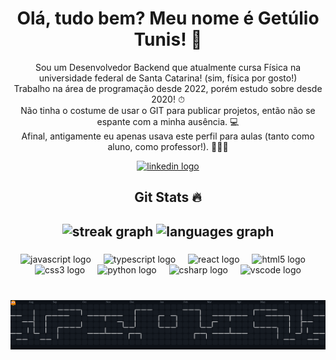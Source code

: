 
<h1 align="center"> Olá, tudo bem? Meu nome é Getúlio Tunis! 👋</h1>

 <p align="center"> Sou um Desenvolvedor Backend que atualmente cursa Física na universidade federal de Santa  Catarina! (sim, física por gosto!) <br>Trabalho na área de programação desde 2022, porém estudo sobre desde 2020! ⏱<br>Não tinha o costume de usar o GIT para publicar projetos, então não se espante com a minha ausência. 💻<br> Afinal, antigamente eu apenas usava este perfil para aulas (tanto como aluno, como professor!). 🧑🏿‍🏫</p>

<div align="center">
  <a href="https://www.linkedin.com/in/getulio-tunis/" target="_blank">
    <img src="https://img.shields.io/badge/LinkedIn-0077B5?style=for-the-badge&logo=linkedin&logoColor=white" height="35" alt="linkedin logo" /
</div>
  </a>
</div>

###
<h2 align="center">Git Stats 🔥<h2/>
<div align="center">
   <img src="https://streak-stats.demolab.com?user=getulin&locale=en&mode=daily&theme=dark&hide_border=false&border_radius=5&order=3" height="150" alt="streak graph"  />
 <img src="https://github-readme-stats.vercel.app/api/top-langs?username=getulin&locale=en&hide_title=false&layout=compact&card_width=320&langs_count=5&theme=dark&hide_border=false" height="150" alt="languages graph"  />
</div>

###

<div align="center">
  <img src="https://cdn.jsdelivr.net/gh/devicons/devicon/icons/javascript/javascript-original.svg" height="30" alt="javascript logo"  />
  <img width="12" />
  <img src="https://cdn.jsdelivr.net/gh/devicons/devicon/icons/typescript/typescript-original.svg" height="30" alt="typescript logo"  />
  <img width="12" />
  <img src="https://cdn.jsdelivr.net/gh/devicons/devicon/icons/react/react-original.svg" height="30" alt="react logo"  />
  <img width="12" />
  <img src="https://cdn.jsdelivr.net/gh/devicons/devicon/icons/html5/html5-original.svg" height="30" alt="html5 logo"  />
  <img width="12" />
  <img src="https://cdn.jsdelivr.net/gh/devicons/devicon/icons/css3/css3-original.svg" height="30" alt="css3 logo"  />
  <img width="12" />
  <img src="https://cdn.jsdelivr.net/gh/devicons/devicon/icons/python/python-original.svg" height="30" alt="python logo"  />
  <img width="12" />
  <img src="https://cdn.jsdelivr.net/gh/devicons/devicon/icons/csharp/csharp-original.svg" height="30" alt="csharp logo"  />
  <img width="12" />
  <img src="https://cdn.jsdelivr.net/gh/devicons/devicon/icons/vscode/vscode-original.svg" height="30" alt="vscode logo"  />
</div>

###

</div>

###


<br clear="both">

<img src="https://raw.githubusercontent.com/getulin/getulin/output/pacman-contribution-graph-dark.svg" alt="Pacman" />

###
